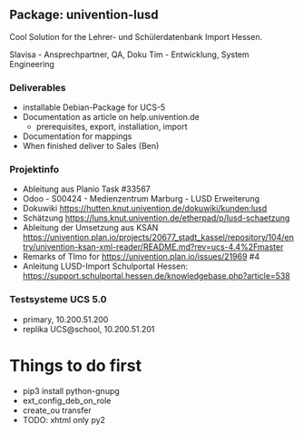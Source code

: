 ## Package: univention-lusd

Cool Solution for the Lehrer- und Schülerdatenbank Import Hessen.

Slavisa - Ansprechpartner, QA, Doku
Tim - Entwicklung, System Engineering

### Deliverables
- installable Debian-Package for UCS-5
- Documentation as article on help.univention.de
  - prerequisites, export, installation, import
- Documentation for mappings
- When finished deliver to Sales (Ben)

### Projektinfo
- Ableitung aus Planio Task #33567
- Odoo - S00424 - Medienzentrum Marburg - LUSD Erweiterung
- Dokuwiki https://hutten.knut.univention.de/dokuwiki/kunden:lusd
- Schätzung https://luns.knut.univention.de/etherpad/p/lusd-schaetzung
- Ableitung der Umsetzung aus KSAN https://univention.plan.io/projects/20677_stadt_kassel/repository/104/entry/univention-ksan-xml-reader/README.md?rev=ucs-4.4%2Fmaster
- Remarks of TImo for https://univention.plan.io/issues/21969 #4
- Anleitung LUSD-Import Schulportal Hessen: https://support.schulportal.hessen.de/knowledgebase.php?article=538

### Testsysteme UCS 5.0
- primary, 10.200.51.200
- replika UCS@school, 10.200.51.201


# Things to do first
- pip3 install python-gnupg
- ext_config_deb_on_role
- create_ou transfer
- TODO: xhtml only py2
